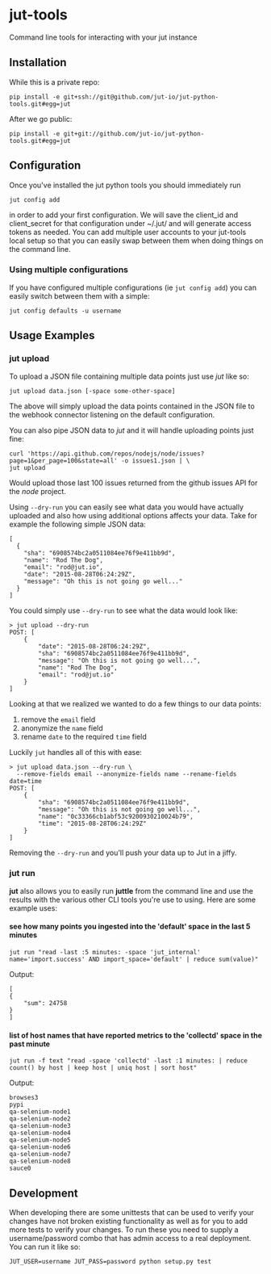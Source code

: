 # jut-tools

Command line tools for interacting with your jut instance


## Installation

While this is a private repo:
```
pip install -e git+ssh://git@github.com/jut-io/jut-python-tools.git#egg=jut
```

After we go public:
```
pip install -e git+git://github.com/jut-io/jut-python-tools.git#egg=jut
```

## Configuration

Once you've installed the jut python tools you should immediately run

```
jut config add
```

in order to add your first configuration. We will save the client_id and
client_secret for that configuration under ~/.jut/ and will generate access
tokens as needed. You can add multiple user accounts to your jut-tools local
setup so that you can easily swap between them when doing things on the
command line. 

### Using multiple configurations

If you have configured multiple configurations (ie `jut config add`) you can 
easily switch between them with a simple:

```
jut config defaults -u username
```

## Usage Examples

### jut upload

To upload a JSON file containing multiple data points just use *jut* like
so:

```
jut upload data.json [-space some-other-space]
```

The above will simply upload the data points contained in the JSON file to 
the webhook connector listening on the default configuration.

You can also pipe JSON data to *jut* and it will handle uploading points
just fine:

```
curl 'https://api.github.com/repos/nodejs/node/issues?page=1&per_page=100&state=all' -o issues1.json | \
jut upload
```

Would upload those last 100 issues returned from the github issues API for the
*node* project.

Using `--dry-run` you can easily see what data you would have actually uploaded
and also how using additional options affects your data. Take for example the 
following simple JSON data:

```
[
  {
    "sha": "6908574bc2a0511084ee76f9e411bb9d",
    "name": "Rod The Dog",
    "email": "rod@jut.io",
    "date": "2015-08-28T06:24:29Z",
    "message": "Oh this is not going go well..."
  }
]
```

You could simply use `--dry-run` to see what the data would look like: 

```
> jut upload --dry-run                                                                        
POST: [
    {
        "date": "2015-08-28T06:24:29Z", 
        "sha": "6908574bc2a0511084ee76f9e411bb9d", 
        "message": "Oh this is not going go well...", 
        "name": "Rod The Dog", 
        "email": "rod@jut.io"
    }
]
```

Looking at that we realized we wanted to do a few things to our data points:

 1. remove the `email` field
 2. anonymize the `name` field
 3. rename `date` to the required `time` field

Luckily `jut` handles all of this with ease:

```
> jut upload data.json --dry-run \
  --remove-fields email --anonymize-fields name --rename-fields date=time
POST: [
    {
        "sha": "6908574bc2a0511084ee76f9e411bb9d", 
        "message": "Oh this is not going go well...", 
        "name": "0c33366cb1abf53c9200930210024b79", 
        "time": "2015-08-28T06:24:29Z"
    }
]
```
Removing the `--dry-run` and you'll push your data up to Jut in a jiffy.

### jut run

**jut** also allows you to easily run **juttle** from the command line and use
the results with the various other CLI tools you're use to using. Here are some
example uses:

#### see how many points you ingested into the 'default' space in the last 5 minutes

```
jut run "read -last :5 minutes: -space 'jut_internal' name='import.success' AND import_space='default' | reduce sum(value)"
```

Output:

```
[
{
    "sum": 24758
}
]
```

#### list of host names that have reported metrics to the 'collectd' space in the past minute

```
jut run -f text "read -space 'collectd' -last :1 minutes: | reduce count() by host | keep host | uniq host | sort host"
```

Output:

```
browses3
pypi
qa-selenium-node1
qa-selenium-node2
qa-selenium-node3
qa-selenium-node4
qa-selenium-node5
qa-selenium-node6
qa-selenium-node7
qa-selenium-node8
sauce0
```

## Development

When developing there are some unittests that can be used to verify your
changes have not broken existing functionality as well as for you to add more
tests to verify your changes. To run these you need to supply a username/password
combo that has admin access to a real deployment. You can run it like so:

```
JUT_USER=username JUT_PASS=password python setup.py test
```


